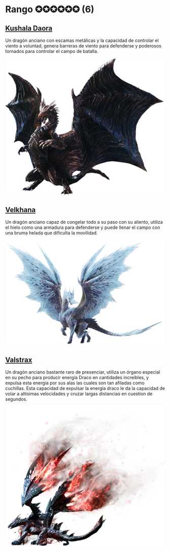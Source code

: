<link rel="stylesheet" href="../../base.css">

# Rango ✪✪✪✪✪✪ (6)

## [Kushala Daora](Kushala%20Daora/Kushala%20Daora.html)

Un dragón anciano con escamas metálicas y la capacidad de controlar el viento a voluntad, genera barreras de viento para defenderse y poderosos tornados para controlar el campo de batalla.

<img src="./Kushala%20Daora/kushala-daora.png" width="500">

## [Velkhana](Velkhana/Velkhana.html)

Un dragón anciano capaz de congelar todo a su paso con su aliento, utiliza el hielo como una armadura para defenderse y puede llenar el campo con una bruma helada que dificulta la movilidad.

<img src="./Velkhana/velkhana.png" width="500">

## [Valstrax](Valstrax/Valstrax.html)

Un dragón anciano bastante raro de presenciar, utiliza un órgano especial en su pecho para producir energía Draco en cantidades increíbles, y expulsa esta energía por sus alas las cuales son tan afiladas como cuchillas. Esta capacidad de expulsar la energía draco le da la capacidad de volar a altísimas velocidades y cruzar largas distancias en cuestion de segundos.

<img src="./Valstrax/valstrax.png" width="500">
